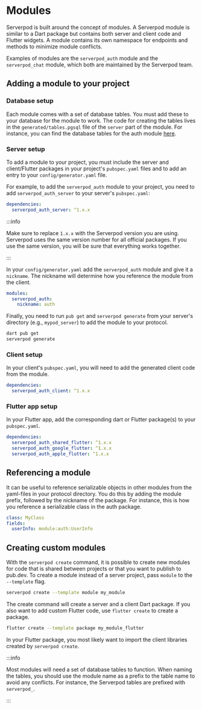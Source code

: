 # Modules
Serverpod is built around the concept of modules. A Serverpod module is similar to a Dart package but contains both server and client code and Flutter widgets. A module contains its own namespace for endpoints and methods to minimize module conflicts.

Examples of modules are the `serverpod_auth` module and the `serverpod_chat` module, which both are maintained by the Serverpod team.

## Adding a module to your project
### Database setup
Each module comes with a set of database tables. You must add these to your database for the module to work. The code for creating the tables lives in the `generated/tables.pgsql` file of the `server` part of the module. For instance, you can find the database tables for the auth module [here](https://github.com/serverpod/serverpod/blob/main/modules/serverpod_auth/serverpod_auth_server/generated/tables.pgsql).

### Server setup
To add a module to your project, you must include the server and client/Flutter packages in your project's `pubspec.yaml` files and to add an entry to your `config/generator.yaml` file.

For example, to add the `serverpod_auth` module to your project, you need to add `serverpod_auth_server` to your server's `pubspec.yaml`:

```yaml
dependencies:
  serverpod_auth_server: ^1.x.x
```

:::info

Make sure to replace `1.x.x` with the Serverpod version you are using. Serverpod uses the same version number for all official packages. If you use the same version, you will be sure that everything works together.

:::

In your `config/generator.yaml` add the `serverpod_auth` module and give it a `nickname`. The nickname will determine how you reference the module from the client.

```yaml
modules:
  serverpod_auth:
    nickname: auth
```

Finally, you need to run `pub get` and `serverpod generate` from your server's directory (e.g., `mypod_server`) to add the module to your protocol.

```bash
dart pub get
serverpod generate
```

### Client setup
In your client's `pubspec.yaml`, you will need to add the generated client code from the module.

```yaml
dependencies:
  serverpod_auth_client: ^1.x.x
```

### Flutter app setup
In your Flutter app, add the corresponding dart or Flutter package(s) to your `pubspec.yaml`.

```yaml
dependencies:
  serverpod_auth_shared_flutter: ^1.x.x
  serverpod_auth_google_flutter: ^1.x.x
  serverpod_auth_apple_flutter: ^1.x.x
```

## Referencing a module
It can be useful to reference serializable objects in other modules from the yaml-files in your protocol directory. You do this by adding the module prefix, followed by the nickname of the package. For instance, this is how you reference a serializable class in the auth package.

```yaml
class: MyClass
fields:
  userInfo: module:auth:UserInfo
```

## Creating custom modules
With the `serverpod create` command, it is possible to create new modules for code that is shared between projects or that you want to publish to pub.dev. To create a module instead of a server project, pass `module` to the `--template` flag.

```bash
serverpod create --template module my_module
```

The create command will create a server and a client Dart package. If you also want to add custom Flutter code, use `flutter create` to create a package.

```bash
flutter create --template package my_module_flutter
```

In your Flutter package, you most likely want to import the client libraries created by `serverpod create`.

:::info

Most modules will need a set of database tables to function. When naming the tables, you should use the module name as a prefix to the table name to avoid any conflicts. For instance, the Serverpod tables are prefixed with `serverpod_`.

:::